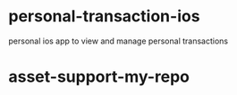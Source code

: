 # personal-transaction-ios
personal ios app to view and manage personal transactions
# asset-support-my-repo
